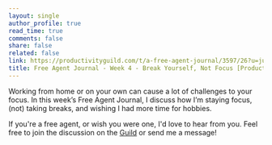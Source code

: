 ```yaml
---
layout: single
author_profile: true
read_time: true
comments: false
share: false
related: false
link: https://productivityguild.com/t/a-free-agent-journal/3597/26?u=justindirose
title: Free Agent Journal - Week 4 - Break Yourself, Not Focus [Productivity Guild]
---
```


Working from home or on your own can cause a lot of challenges to your focus. In this week’s Free Agent Journal, I discuss how I’m staying focus, (not) taking breaks, and wishing I had more time for hobbies.

If you're a free agent, or wish you were one, I'd love to hear from you. Feel free to join the discussion on the [Guild](https://productivityguild.com) or send me a message!
